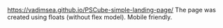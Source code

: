 https://vadimsea.github.io/PSCube-simple-landing-page/
The page was created using floats (without flex model). Mobile friendly.
